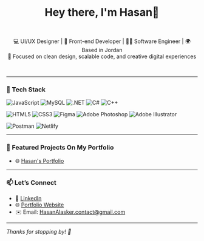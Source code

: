 <h1 align="center">Hey there, I'm Hasan👋</h1><br/>


<p align="center" color="blue">
  💻 UI/UX Designer | 🧠 Front-end Developer | 👨‍🔬 Software Engineer | 🌍 Based in Jordan <br/>
  🎯 Focused on clean design, scalable code, and creative digital experiences
</p><br/>

---

### 🧰 Tech Stack<br/>

![JavaScript](https://img.shields.io/badge/-JavaScript-black?style=flat-square&logo=javascript)
![MySQL](https://img.shields.io/badge/-MySQL-black?style=flat-square&logo=mysql)
![.NET](https://img.shields.io/badge/-.NET-black?style=flat-square&logo=dotnet)
![C#](https://img.shields.io/badge/-C%23-black?style=flat-square&logo=c-sharp)
![C++](https://img.shields.io/badge/-C++-black?style=flat-square&logo=c%2B%2B)

![HTML5](https://img.shields.io/badge/-HTML5-black?style=flat-square&logo=html5)
![CSS3](https://img.shields.io/badge/-CSS3-black?style=flat-square&logo=css3)
![Figma](https://img.shields.io/badge/-Figma-black?style=flat-square&logo=figma)
![Adobe Photoshop](https://img.shields.io/badge/-Photoshop-black?style=flat-square&logo=adobe-photoshop)
![Adobe Illustrator](https://img.shields.io/badge/-Illustrator-black?style=flat-square&logo=adobe-illustrator)

![Postman](https://img.shields.io/badge/-Postman-black?style=flat-square&logo=postman)
![Netlify](https://img.shields.io/badge/-Netlify-black?style=flat-square&logo=netlify)

---

### 🚀 Featured Projects On My Portfolio

- 🌐 [Hasan's Portfolio](https://hasan-alasker.netlify.app/) 

---

### 📫 Let’s Connect

- 💼 [LinkedIn](https://www.linkedin.com/in/hasan-alasker-58682335a/)
- 🌐 [Portfolio Website](https://hasan-alasker.netlify.app/) 
- ✉️ Email: HasanAlasker.contact@gmail.com

---

*Thanks for stopping by! 👋*
